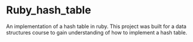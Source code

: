 # Ruby_hash_table
An implementation of a hash table in ruby. This project was built for a data structures course to gain understanding of how to implement a hash table.
